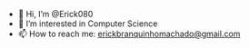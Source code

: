 - 👋 Hi, I’m @Erick080
- 👀 I’m interested in Computer Science
- 📫 How to reach me: erickbranquinhomachado@gmail.com

<!---
Erick080/Erick080 is a ✨ special ✨ repository because its `README.md` (this file) appears on your GitHub profile.
You can click the Preview link to take a look at your changes.
--->
